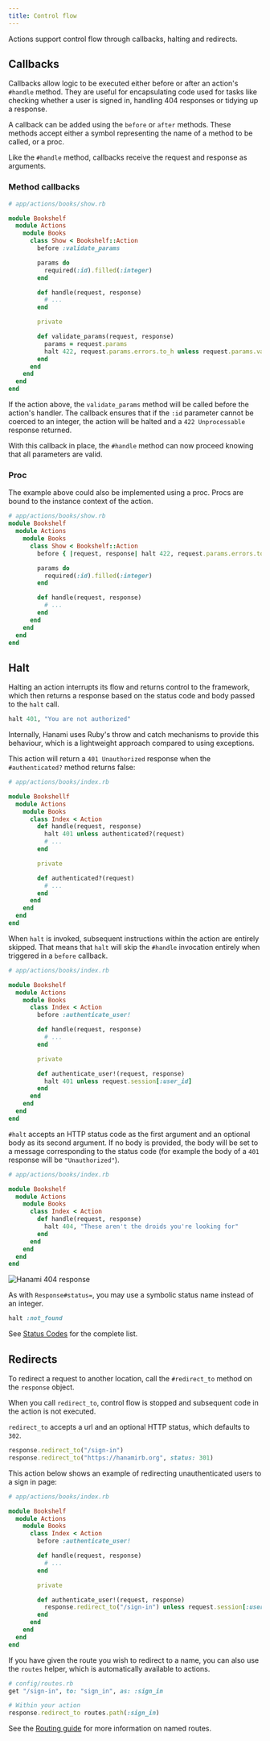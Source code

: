 ```yaml
---
title: Control flow
---
```


Actions support control flow through callbacks, halting and redirects.

## Callbacks

Callbacks allow logic to be executed either before or after an action's `#handle` method. They are useful for encapsulating code used for tasks like checking whether a user is signed in, handling 404 responses or tidying up a response.

A callback can be added using the `before` or `after` methods. These methods accept either a symbol representing the name of a method to be called, or a proc.

Like the `#handle` method, callbacks receive the request and response as arguments.

### Method callbacks

```ruby
# app/actions/books/show.rb

module Bookshelf
  module Actions
    module Books
      class Show < Bookshelf::Action
        before :validate_params

        params do
          required(:id).filled(:integer)
        end

        def handle(request, response)
          # ...
        end

        private

        def validate_params(request, response)
          params = request.params
          halt 422, request.params.errors.to_h unless request.params.valid?
        end
      end
    end
  end
end
```

If the action above, the `validate_params` method will be called before the action's handler. The callback ensures that if the `:id` parameter cannot be coerced to an integer, the action will be halted and a `422 Unprocessable` response returned.

With this callback in place, the `#handle` method can now proceed knowing that all parameters are valid.

### Proc

The example above could also be implemented using a proc. Procs are bound to the instance context of the action.

```ruby
# app/actions/books/show.rb
module Bookshelf
  module Actions
    module Books
      class Show < Bookshelf::Action
        before { |request, response| halt 422, request.params.errors.to_h unless request.params.valid? }

        params do
          required(:id).filled(:integer)
        end

        def handle(request, response)
          # ...
        end
      end
    end
  end
end
```

## Halt

Halting an action interrupts its flow and returns control to the framework, which then returns a response based on the status code and body passed to the `halt` call.

```ruby
halt 401, "You are not authorized"
```

Internally, Hanami uses Ruby's throw and catch mechanisms to provide this behaviour, which is a lightweight approach compared to using exceptions.

This action will return a `401 Unauthorized` response when the `#authenticated?` method returns false:

```ruby
# app/actions/books/index.rb

module Bookshellf
  module Actions
    module Books
      class Index < Action
        def handle(request, response)
          halt 401 unless authenticated?(request)
          # ...
        end

        private

        def authenticated?(request)
          # ...
        end
      end
    end
  end
end
```

When `halt` is invoked, subsequent instructions within the action are entirely skipped. That means that `halt` will skip the `#handle` invocation entirely when triggered in a `before` callback.

```ruby
# app/actions/books/index.rb

module Bookshelf
  module Actions
    module Books
      class Index < Action
        before :authenticate_user!

        def handle(request, response)
          # ...
        end

        private

        def authenticate_user!(request, response)
          halt 401 unless request.session[:user_id]
        end
      end
    end
  end
end
```

`#halt` accepts an HTTP status code as the first argument and an optional body as its second argument. If no body is provided, the body will be set to a message corresponding to the status code (for example the body of a `401` response will be `"Unauthorized"`).

```ruby
# app/actions/books/index.rb

module Bookshelf
  module Actions
    module Books
      class Index < Action
        def handle(request, response)
          halt 404, "These aren't the droids you're looking for"
        end
      end
    end
  end
end
```

<p><img src="/v2.0/actions/404-response.png" alt="Hanami 404 response" class="img-responsive"></p>

As with `Response#status=`, you may use a symbolic status name instead of an integer.

```ruby
halt :not_found
```

See [Status Codes](/v2.0/actions/status-codes/) for the complete list.

## Redirects

To redirect a request to another location, call the `#redirect_to` method on the `response` object.

When you call `redirect_to`, control flow is stopped and subsequent code in the action is not executed.

`redirect_to` accepts a url and an optional HTTP status, which defaults to `302`.

```ruby
response.redirect_to("/sign-in")
response.redirect_to("https://hanamirb.org", status: 301)
```

This action below shows an example of redirecting unauthenticated users to a sign in page:

```ruby
# app/actions/books/index.rb

module Bookshelf
  module Actions
    module Books
      class Index < Action
        before :authenticate_user!

        def handle(request, response)
          # ...
        end

        private

        def authenticate_user!(request, response)
          response.redirect_to("/sign-in") unless request.session[:user_id]
        end
      end
    end
  end
end
```

If you have given the route you wish to redirect to a name, you can also use the `routes` helper, which is automatically available to actions.

```ruby
# config/routes.rb
get "/sign-in", to: "sign_in", as: :sign_in
```


```ruby
# Within your action
response.redirect_to routes.path(:sign_in)
```

See the [Routing guide](/v2.0/routing/overview/) for more information on named routes.
